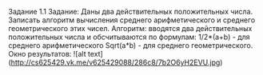 Задание 1.1
Задание: Даны два действительных положительных числа. Записать алгоритм вычисления
среднего арифметического и среднего геометрического этих чисел.
Алгоритм: вводятся два действительных положительных числа и обсчитываются по формулам:
1/2*(a+b) - для среднего арифметического
Sqrt(a*b) - для среднего геометрического.
Окно результатов: ![alt text] (http://cs625429.vk.me/v625429088/286c8/7b2O6yH2EVU.jpg)

